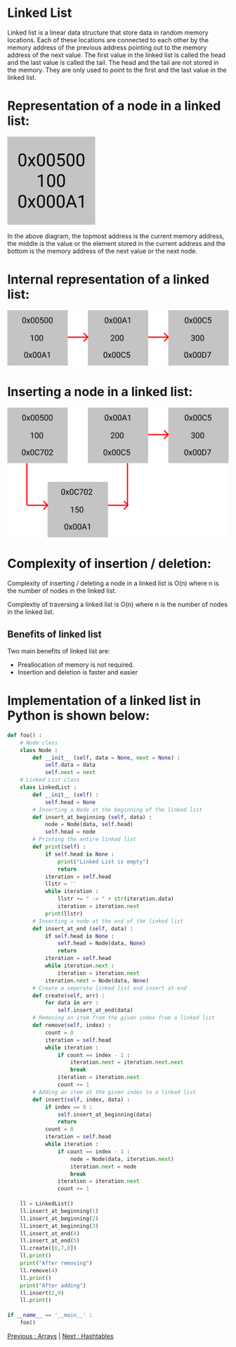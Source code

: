 # Linked List

Linked list is a linear data structure that store data in random memory locations. Each of these locations are connected to each other by the memory address of the previous address pointing out to the memory address of the next value. The first value in the linked list is called the head and the last value is called the tail. The head and the tail are not stored in the memory. They are only used to point to the first and the last value in the linked list.

# Representation of a node in a linked list:

<img src='./assets/ll-labell.png' alt='representation of a node in linked list'/>

In the above diagram, the topmost address is the current memory address, the middle is the value or the element stored in the current address and the bottom is the memory address of the next value or the next node.

# Internal representation of a linked list:

<img src='./assets/ll-full.png' alt='representation of a linked list'/>

# Inserting a node in a linked list:

<img src='./assets/ll-insertion.png' alt='inserting a node in a linked list'/>

# Complexity of insertion / deletion:

Complexity of inserting / deleting a node in a linked list is O(n) where n is the number of nodes in the linked list.

Complextiy of traversing a linked list is O(n) where n is the number of nodes in the linked list.

## Benefits of linked list

Two main benefits of linked list are:

- Preallocation of memory is not required.
- Insertion and deletion is faster and easier

# Implementation of a linked list in Python is shown below:

```python
def foo() :
    # Node class
    class Node :
        def __init__ (self, data = None, next = None) :
            self.data = data
            self.next = next
    # Linked List class
    class LinkedList :
        def __init__ (self) :
            self.head = None
        # Inserting a Node at the beginning of the linked list
        def insert_at_beginning (self, data) :
            node = Node(data, self.head)
            self.head = node
        # Printing the entire linked list
        def print(self) :
            if self.head is None :
                print("Linked List is empty")
                return
            iteration = self.head
            llstr = ''
            while iteration :
                llstr += " -> " + str(iteration.data)
                iteration = iteration.next
            print(llstr)
        # Inserting a node at the end of the linked list
        def insert_at_end (self, data) :
            if self.head is None :
                self.head = Node(data, None)
                return
            iteration = self.head
            while iteration.next :
                iteration = iteration.next
            iteration.next = Node(data, None)
        # Create a seperate linked list and insert at end
        def create(self, arr) :
            for data in arr :
                self.insert_at_end(data)
        # Removing an item from the given index from a linked list
        def remove(self, index) :
            count = 0
            iteration = self.head
            while iteration :
                if count == index - 1 :
                    iteration.next = iteration.next.next
                    break
                iteration = iteration.next
                count += 1
        # Adding an item at the given index to a linked list
        def insert(self, index, data) :
            if index == 0 :
                self.insert_at_beginning(data)
                return
            count = 0
            iteration = self.head
            while iteration :
                if count == index - 1 :
                    node = Node(data, iteration.next)
                    iteration.next = node
                    break
                iteration = iteration.next
                count += 1

    ll = LinkedList()
    ll.insert_at_beginning(1)
    ll.insert_at_beginning(2)
    ll.insert_at_beginning(3)
    ll.insert_at_end(4)
    ll.insert_at_end(5)
    ll.create([6,7,8])
    ll.print()
    print("After removing")
    ll.remove(4)
    ll.print()
    print("After adding")
    ll.insert(2,9)
    ll.print()

if __name__ == '__main__' :
    foo()
```

[Previous : Arrays](./03-arrays.md) | [Next : Hashtables](./05-hashtable.md)
